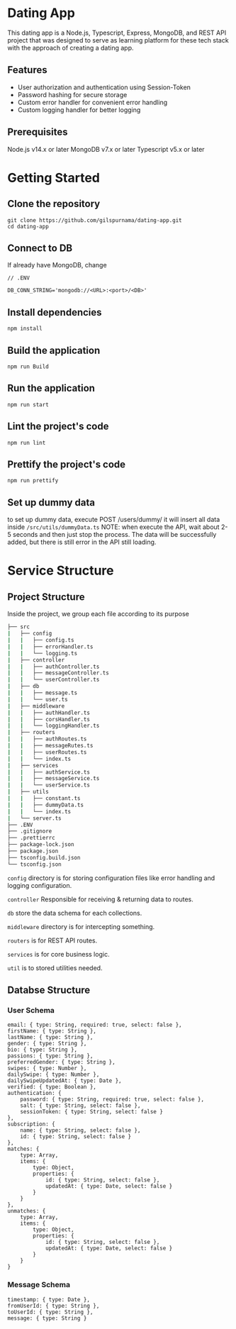 # Dating App

This dating app is a Node.js, Typescript, Express, MongoDB, and REST API project that was designed to serve as learning platform for these tech stack
with the approach of creating a dating app.

## Features

- User authorization and authentication using Session-Token
- Password hashing for secure storage
- Custom error handler for convenient error handling
- Custom logging handler for better logging

## Prerequisites

Node.js v14.x or later MongoDB v7.x or later Typescript v5.x or later

# Getting Started

## Clone the repository

```
git clone https://github.com/gilspurnama/dating-app.git
cd dating-app
```

## Connect to DB

If already have MongoDB, change

```
// .ENV

DB_CONN_STRING='mongodb://<URL>:<port>/<DB>'
```

## Install dependencies

```
npm install
```

## Build the application

```
npm run Build
```

## Run the application

```
npm run start
```

## Lint the project's code

```
npm run lint
```

## Prettify the project's code

```
npm run prettify
```

## Set up dummy data

to set up dummy data, execute POST /users/dummy/ it will insert all data inside `/src/utils/dummyData.ts` NOTE: when execute the API, wait about 2-5
seconds and then just stop the process. The data will be successfully added, but there is still error in the API still loading.

# Service Structure

## Project Structure

Inside the project, we group each file according to its purpose

```bash
├── src
|   ├── config
|   |   ├── config.ts
|   |   ├── errorHandler.ts
|   |   └── logging.ts
|   ├── controller
|   |   ├── authController.ts
|   |   ├── messageController.ts
|   |   └── userController.ts
|   ├── db
|   |   ├── message.ts
|   |   └── user.ts
|   ├── middleware
|   |   ├── authHandler.ts
|   |   ├── corsHandler.ts
|   |   └── loggingHandler.ts
|   ├── routers
|   |   ├── authRoutes.ts
|   |   ├── messageRutes.ts
|   |   ├── userRoutes.ts
|   |   └── index.ts
|   ├── services
|   |   ├── authService.ts
|   |   ├── messageService.ts
|   |   └── userService.ts
|   ├── utils
|   |   ├── constant.ts
|   |   ├── dummyData.ts
|   |   └── index.ts
|   └── server.ts
├── .ENV
├── .gitignore
├── .prettierrc
├── package-lock.json
├── package.json
├── tsconfig.build.json
└── tsconfig.json
```

`config` directory is for storing configuration files like error handling and logging configuration.

`controller` Responsible for receiving & returning data to routes.

`db` store the data schema for each collections.

`middleware` directory is for intercepting something.

`routers` is for REST API routes.

`services` is for core business logic.

`util` is to stored utilities needed.

## Databse Structure

### User Schema

```
email: { type: String, required: true, select: false },
firstName: { type: String },
lastName: { type: String },
gender: { type: String },
bio: { type: String },
passions: { type: String },
preferredGender: { type: String },
swipes: { type: Number },
dailySwipe: { type: Number },
dailySwipeUpdatedAt: { type: Date },
verified: { type: Boolean },
authentication: {
    password: { type: String, required: true, select: false },
    salt: { type: String, select: false },
    sessionToken: { type: String, select: false }
},
subscription: {
    name: { type: String, select: false },
    id: { type: String, select: false }
},
matches: {
    type: Array,
    items: {
        type: Object,
        properties: {
            id: { type: String, select: false },
            updatedAt: { type: Date, select: false }
        }
    }
},
unmatches: {
    type: Array,
    items: {
        type: Object,
        properties: {
            id: { type: String, select: false },
            updatedAt: { type: Date, select: false }
        }
    }
}
```

### Message Schema

```
timestamp: { type: Date },
fromUserId: { type: String },
toUserId: { type: String },
message: { type: String }
```
